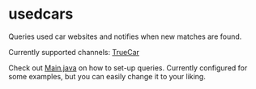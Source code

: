 # usedcars
Queries used car websites and notifies when new matches are found.

Currently supported channels: [TrueCar](http://truecar.com)

Check out [Main.java](https://github.com/shaeberling/usedcars/blob/master/src/com/s13g/truecar/Main.java) on how to set-up queries. Currently configured for some examples, but you can easily change it to your liking.
